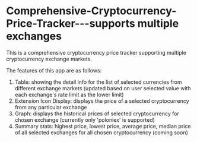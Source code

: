 # Comprehensive-Cryptocurrency-Price-Tracker---supports multiple exchanges

This is a comprehensive cryptocurrency price tracker supporting multiple cryptocurrency exchange markets.

The features of this app are as follows:
1) Table: showing the detail info for the list of selected currencies from different exchange markets (updated based on user selected value with each exchange's rate limit as the lower limit)
2) Extension Icon Display: displays the price of a selected cryptocurrency from any particular exchange
3) Graph: displays the historical prices of selected cryptocurrency for chosen exchange (currently only 'poloniex' is supported)
4) Summary stats: highest price, lowest price, average price, median price of all selected exchanges for all chosen cryptocurrency (coming soon)


